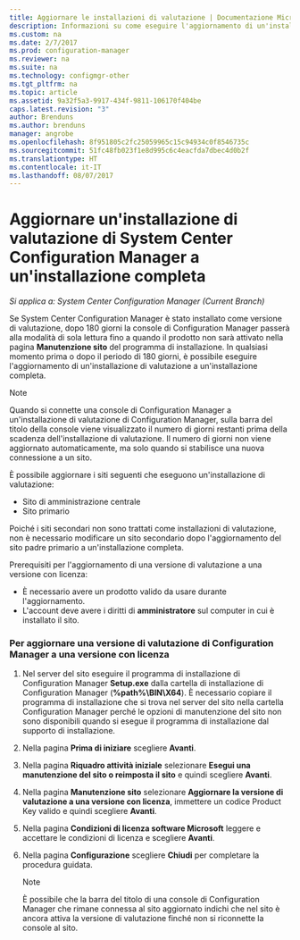 ```yaml
---
title: Aggiornare le installazioni di valutazione | Documentazione Microsoft
description: Informazioni su come eseguire l'aggiornamento di un'installazione di valutazione a installazione completa di System Center Configuration Manager.
ms.custom: na
ms.date: 2/7/2017
ms.prod: configuration-manager
ms.reviewer: na
ms.suite: na
ms.technology: configmgr-other
ms.tgt_pltfrm: na
ms.topic: article
ms.assetid: 9a32f5a3-9917-434f-9811-106170f404be
caps.latest.revision: "3"
author: Brenduns
ms.author: brenduns
manager: angrobe
ms.openlocfilehash: 8f951805c2fc25059965c15c94934c0f8546735c
ms.sourcegitcommit: 51fc48fb023f1e8d995c6c4eacfda7dbec4d0b2f
ms.translationtype: HT
ms.contentlocale: it-IT
ms.lasthandoff: 08/07/2017
---
```

# <a name="upgrade-an-evaluation-installation-of-system-center-configuration-manager-to-a-full-installation"></a>Aggiornare un'installazione di valutazione di System Center Configuration Manager a un'installazione completa

*Si applica a: System Center Configuration Manager (Current Branch)*

Se System Center Configuration Manager è stato installato come versione di valutazione, dopo 180 giorni la console di Configuration Manager passerà alla modalità di sola lettura fino a quando il prodotto non sarà attivato nella pagina **Manutenzione sito** del programma di installazione. In qualsiasi momento prima o dopo il periodo di 180 giorni, è possibile eseguire l'aggiornamento di un'installazione di valutazione a un'installazione completa.  

> [!NOTE]  
>  Quando si connette una console di Configuration Manager a un'installazione di valutazione di Configuration Manager, sulla barra del titolo della console viene visualizzato il numero di giorni restanti prima della scadenza dell'installazione di valutazione. Il numero di giorni non viene aggiornato automaticamente, ma solo quando si stabilisce una nuova connessione a un sito.  

 È possibile aggiornare i siti seguenti che eseguono un'installazione di valutazione:  

-   Sito di amministrazione centrale  
-   Sito primario  

Poiché i siti secondari non sono trattati come installazioni di valutazione, non è necessario modificare un sito secondario dopo l'aggiornamento del sito padre primario a un'installazione completa.  

Prerequisiti per l'aggiornamento di una versione di valutazione a una versione con licenza:  

-   È necessario avere un prodotto valido da usare durante l'aggiornamento.  
-   L'account deve avere i diritti di **amministratore** sul computer in cui è installato il sito.  

### <a name="to-upgrade-an-evaluation-version-of-configuration-manager-to-a-licensed-version"></a>Per aggiornare una versione di valutazione di Configuration Manager a una versione con licenza  

1.  Nel server del sito eseguire il programma di installazione di Configuration Manager **Setup.exe** dalla cartella di installazione di Configuration Manager (**%path%\BIN\X64**). È necessario copiare il programma di installazione che si trova nel server del sito nella cartella Configuration Manager perché le opzioni di manutenzione del sito non sono disponibili quando si esegue il programma di installazione dal supporto di installazione.  
2.  Nella pagina **Prima di iniziare** scegliere **Avanti**.  
3.  Nella pagina **Riquadro attività iniziale** selezionare **Esegui una manutenzione del sito o reimposta il sito** e quindi scegliere **Avanti**.  
4.  Nella pagina **Manutenzione sito** selezionare **Aggiornare la versione di valutazione a una versione con licenza**, immettere un codice Product Key valido e quindi scegliere **Avanti**.  
5.  Nella pagina **Condizioni di licenza software Microsoft** leggere e accettare le condizioni di licenza e scegliere **Avanti**.  
6.  Nella pagina **Configurazione** scegliere **Chiudi** per completare la procedura guidata.  

    > [!NOTE]  
    >  È possibile che la barra del titolo di una console di Configuration Manager che rimane connessa al sito aggiornato indichi che nel sito è ancora attiva la versione di valutazione finché non si riconnette la console al sito.  
